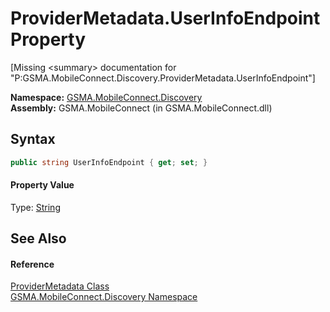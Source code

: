 ProviderMetadata.UserInfoEndpoint Property
==========================================

[Missing &lt;summary> documentation for "P:GSMA.MobileConnect.Discovery.ProviderMetadata.UserInfoEndpoint"]


**Namespace:** [GSMA.MobileConnect.Discovery][1]  
**Assembly:** GSMA.MobileConnect (in GSMA.MobileConnect.dll)

Syntax
------

```csharp
public string UserInfoEndpoint { get; set; }
```

#### Property Value
Type: [String][2]

See Also
--------

#### Reference
[ProviderMetadata Class][3]  
[GSMA.MobileConnect.Discovery Namespace][1]  

[1]: ../README.md
[2]: http://msdn.microsoft.com/en-us/library/s1wwdcbf
[3]: README.md
[4]: ../../_icons/Help.png